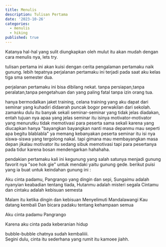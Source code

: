 ```yaml
---
title: Menulis
description: Tulisan Pertama
date: '2023-10-26'
categories:
  - menulis
  - hiking
published: true
---
```


Katanya hal-hal yang sulit diungkapkan oleh mulut itu akan mudah dengan cara menulis nya,
lets try.

tulisan pertama ini akan kuisi dengan cerita pengalaman pertamaku naik gunung.
lebih tepatnya perjalanan pertamaku ini terjadi pada saat aku kelas tiga sma semester dua.

perjalanan pertamaku ini bisa dibilang nekat. tanpa persiapan,tanpa peralatan,tanpa pengetahuan dan yang paling fatal tanpa izin orang tua.

hanya bermodalkan jaket training, celana training yang aku dapat dari seminar yang kuhadiri didaerah puncak bogor perwakilan dari sekolah.
zamanku dulu itu banyak sekali seminar-seminar yang tidak jelas diadakan, entah tujuan nya apaa yang jelas seminar itu isinya motivator-motivator yang
menurutku tidak memotivasi para peserta sama sekali karena yang diucapkan hanya "bayangkan bayangkan nanti masa depanmu mau seperti apa begitu blablabla"
ya memang kebanyakan peserta seminar itu isi nya siswa-siswa yang tergolong nakal. tapi gimana mau membayangkan masa depan jikalau motivator itu sedang sibuk memotivasi
tapi para pesertanya pada tidur karena bosan mendengarkan hahahaha.

pendakian pertamaku kali ini kegunung yang salah satunya menjadi gunung favorit nya "soe hok gie" untuk mendaki yaitu gunung gede.
berikut puisi yang ia buat untuk keindahan gunung ini :

Aku cinta padamu, Pangrango yang dingin dan sepi, Sungaimu adalah nyanyian keabadian tentang tiada, Hutanmu adalah misteri segala
Cintamu dan cintaku adalah kebisuan semesta

Malam itu ketika dingin dan kebisuan
Menyelimuti Mandalawangi
Kau datang kembali
Dan bicara padaku tentang kehampaan semua

Aku cinta padamu Pangrango

Karena aku cinta pada keberanian hidup

bubble-bubble chatnya sudah kembaliiii. <br/>
Segini dulu, cinta itu sederhana yang rumit itu kamoee jiahh.
